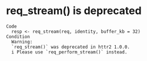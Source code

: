 # req_stream() is deprecated

    Code
      resp <- req_stream(req, identity, buffer_kb = 32)
    Condition
      Warning:
      `req_stream()` was deprecated in httr2 1.0.0.
      i Please use `req_perform_stream()` instead.

